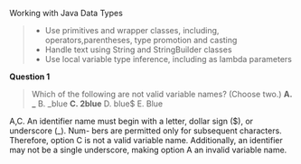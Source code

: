 Working with Java Data Types
> * Use primitives and wrapper classes, including, operators,parentheses, type promotion and casting
> * Handle text using String and StringBuilder classes
> * Use local variable type inference, including as lambda parameters

**Question 1**
> Which of the following are not valid variable names? (Choose two.) 
> **A. _**
> B. _blue 
> **C. 2blue** 
> D. blue$ E. Blue

A,C. An identifier name must begin with a letter, dollar sign ($), or underscore (_). Num- bers are permitted only for subsequent characters. Therefore, option C is not a valid variable name. Additionally, an identifier may not be a single underscore, making option A an invalid variable name.
